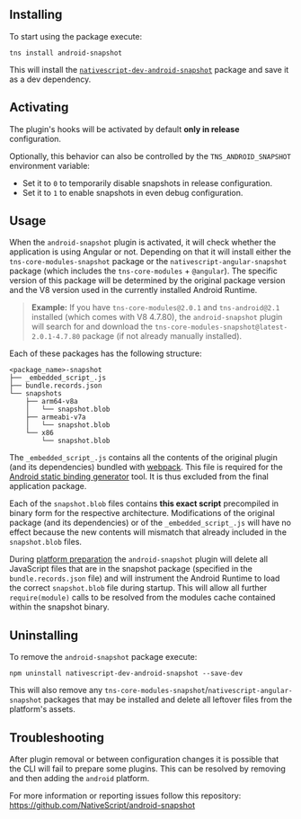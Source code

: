 ## Installing

To start using the package execute:
```shell
tns install android-snapshot
```

This will install the [`nativescript-dev-android-snapshot`](https://www.npmjs.com/package/nativescript-dev-android-snapshot) package and save it as a dev dependency.

## Activating

The plugin's hooks will be activated by default **only in release** configuration.

Optionally, this behavior can also be controlled by the `TNS_ANDROID_SNAPSHOT` environment variable:
* Set it to `0` to temporarily disable snapshots in release configuration.
* Set it to `1` to enable snapshots in even debug configuration.

## Usage

When the `android-snapshot` plugin is activated, it will check whether the application is using Angular or not. Depending on that it will install either the `tns-core-modules-snapshot` package or the `nativescript-angular-snapshot` package (which includes the `tns-core-modules` + `@angular`). The specific version of this package will be determined by the original package version and the V8 version used in the currently installed Android Runtime.

> **Example:** If you have `tns-core-modules@2.0.1` and `tns-android@2.1` installed (which comes with V8 4.7.80), the `android-snapshot` plugin will search for and download the `tns-core-modules-snapshot@latest-2.0.1-4.7.80` package (if not already manually installed).

Each of these packages has the following structure:
```
<package_name>-snapshot
├── _embedded_script_.js
├── bundle.records.json
└── snapshots
    ├── arm64-v8a
    │   └── snapshot.blob
    ├── armeabi-v7a
    │   └── snapshot.blob
    └── x86
        └── snapshot.blob
```

The `_embedded_script_.js` contains all the contents of the original plugin (and its dependencies) bundled with [webpack](https://webpack.github.io/). This file is required for the [Android static binding generator](https://github.com/NativeScript/android-static-binding-generator/) tool. It is thus excluded from the final application package.

Each of the `snapshot.blob` files contains **this exact script** precompiled in binary form for the respective architecture. Modifications of the original package (and its dependencies) or of the `_embedded_script_.js` will have no effect because the new contents will mismatch that already included in the `snapshot.blob` files.

During [platform preparation](https://github.com/NativeScript/nativescript-cli/blob/master/docs/man_pages/project/configuration/prepare.md) the `android-snapshot` plugin will delete all JavaScript files that are in the snapshot package (specified in the `bundle.records.json` file) and will instrument the Android Runtime to load the correct `snapshot.blob` file during startup. This will allow all further `require(module)` calls to be resolved from the modules cache contained within the snapshot binary.

## Uninstalling

To remove the `android-snapshot` package execute:
```shell
npm uninstall nativescript-dev-android-snapshot --save-dev
```

This will also remove any `tns-core-modules-snapshot`/`nativescript-angular-snapshot` packages that may be installed and delete all leftover files from the platform's assets.

## Troubleshooting

After plugin removal or between configuration changes it is possible that the CLI will fail to prepare some plugins. This can be resolved by removing and then adding the `android` platform.

For more information or reporting issues follow this repository: https://github.com/NativeScript/android-snapshot
